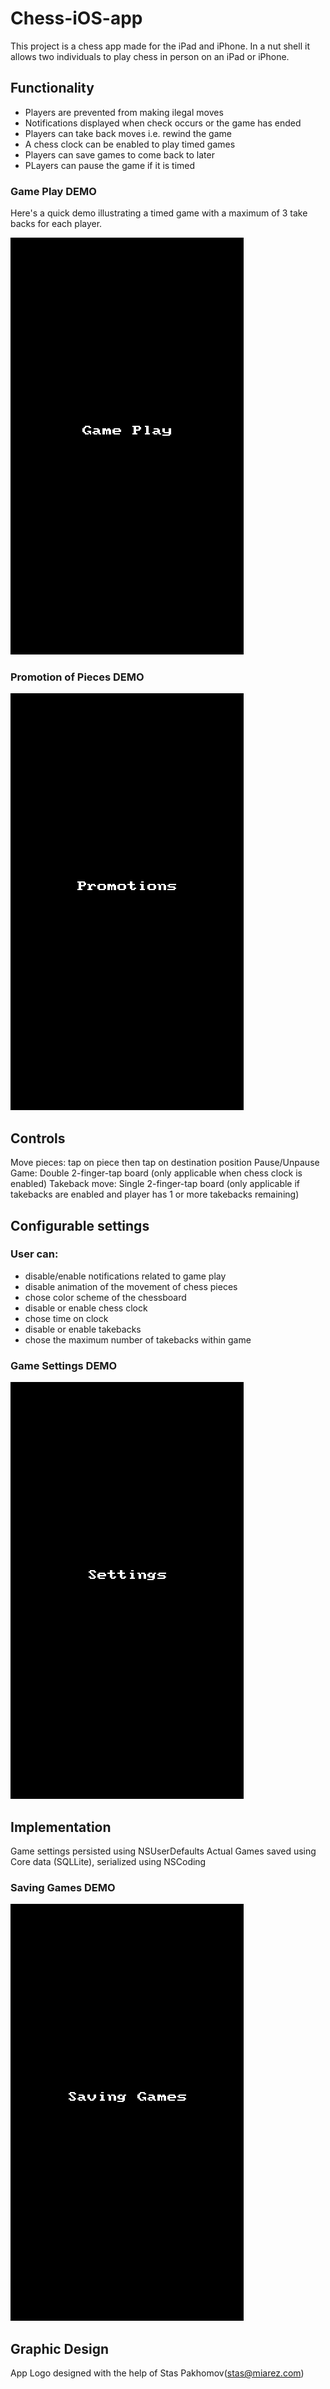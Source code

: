 # Chess-iOS-app

This project is a chess app made for the iPad and iPhone.
In a nut shell it allows two individuals to play chess in person on an iPad or iPhone.


## Functionality

* Players are prevented from making ilegal moves
* Notifications displayed when check occurs or the game has ended
* Players can take back moves i.e. rewind the game
* A chess clock can be enabled to play timed games
* Players can save games to come back to later
* PLayers can pause the game if it is timed


### Game Play DEMO

Here's a quick demo illustrating a timed game with a maximum of 3 take backs for each player.

![Game Play](https://github.com/jbeenie/Gifs/blob/master/ChessApp/game_play.gif)


### Promotion of Pieces DEMO

![Promotions](https://github.com/jbeenie/Gifs/blob/master/ChessApp/Promotion.gif)



## Controls
Move pieces: tap on piece then tap on destination position
Pause/Unpause Game: Double 2-finger-tap board (only applicable when chess clock is enabled)
Takeback move: Single 2-finger-tap board (only applicable if takebacks are enabled and player has 1 or more takebacks remaining)


## Configurable settings

### User can:

* disable/enable notifications related to game play
* disable animation of the movement of chess pieces
* chose color scheme of the chessboard
* disable or enable chess clock
* chose time on clock
* disable or enable takebacks
* chose the maximum number of takebacks within game

### Game Settings DEMO

![Settings](https://github.com/jbeenie/Gifs/blob/master/ChessApp/Settings.gif)

 

## Implementation

Game settings persisted using NSUserDefaults
Actual Games saved using Core data (SQLLite), serialized using NSCoding

### Saving Games DEMO

![Saving Games](https://github.com/jbeenie/Gifs/blob/master/ChessApp/Saving_Games.gif)


## Graphic Design

App Logo designed with the help of Stas Pakhomov(stas@miarez.com)
